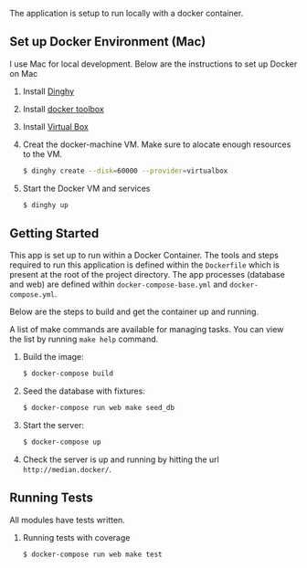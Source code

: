 The application is setup to run locally with a docker container.

## Set up Docker Environment (Mac)
I use Mac for local development. Below are the instructions to set up
Docker on Mac

1. Install [Dinghy](https://github.com/codekitchen/dinghy)

2. Install [docker toolbox](https://www.docker.com/products/docker-toolbox)

3. Install [Virtual Box](https://www.virtualbox.org/wiki/Downloads)

4. Creat the docker-machine VM. Make sure to alocate enough resources to the VM.

    ``` bash
    $ dinghy create --disk=60000 --provider=virtualbox
    ```

5. Start the Docker VM and services

    ``` bash
    $ dinghy up
    ```

## Getting Started
This app is set up to run within a Docker Container.
The tools and steps required to run this application is defined within the
`Dockerfile` which is present at the root of the project directory.
The app processes (database and web) are defined within `docker-compose-base.yml` and `docker-compose.yml`.

Below are the steps to build and get the container up and running.

A list of make commands are available for managing tasks. You can view the list by running `make help` command.

1. Build the image:

    ``` bash
    $ docker-compose build
    ```

2. Seed the database with fixtures:

    ``` bash
    $ docker-compose run web make seed_db
    ```

3. Start the server:

    ``` bash
    $ docker-compose up
    ```

4. Check the server is up and running by hitting the url `http://median.docker/`.


## Running Tests
All modules have tests written.

1. Running tests with coverage

    ``` bash
    $ docker-compose run web make test
    ```
